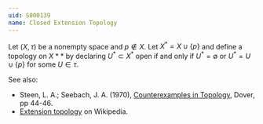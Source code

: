 ```yaml
---
uid: S000139
name: Closed Extension Topology
---
```

Let $(X,\tau)$ be a nonempty space and $p \notin X$. Let $X^\ast = X \cup \{p\}$ and define a topology on $X\ast*$ by declaring $U^\ast \subset X^\ast$ open if and only if $U^\ast = \emptyset$ or $U^\ast = U \cup \{p\}$ for some $U \in \tau$.

See also:

* Steen, L. A.; Seebach, J. A. (1970), [Counterexamples in Topology](http://books.google.com/books/about/Counterexamples_in_Topology.html?id=DkEuGkOtSrUC), Dover, pp 44-46.
* [Extension topology](http://en.wikipedia.org/wiki/Closed_extension_topology) on Wikipedia.

